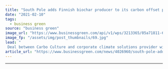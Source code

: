 ```yaml
---
title: "South Pole adds Finnish biochar producer to its carbon offset portfolio"
date: "2021-02-10"
tags: 
  - business green
source: "business green"
image_url: "https://www.businessgreen.com/api/v1/wps/3213365/05a71811-6ce2-4342-a959-49c1066ee489/7/CarboCulture-Website-HighRes-9-185x114.jpg"
image_fp: "/assets/img/post_thumbnails/69.jpg"
lead: "
 Deal between Carbo Culture and corporate climate solutions provider will enable companies to invest in biochar in order to meet net zero goals ..."
article_url: "https://www.businessgreen.com/news/4026960/south-pole-adds-finnish-biochar-producer-carbon-offset-portfolio"
---
```


---
